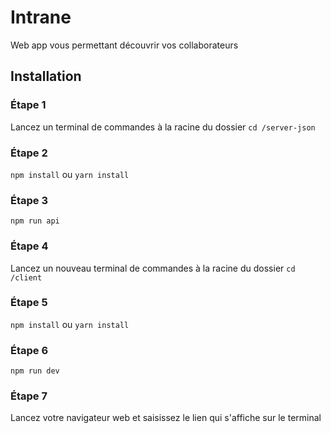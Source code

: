 # Intrane
Web app vous permettant découvrir vos collaborateurs

## Installation

### Étape 1
Lancez un terminal de commandes à la racine du dossier
`cd /server-json`

### Étape 2
`npm install` ou `yarn install`

### Étape 3
`npm run api`

### Étape 4
Lancez un nouveau terminal de commandes à la racine du dossier
`cd /client`

### Étape 5
`npm install` ou `yarn install`

### Étape 6
`npm run dev`

### Étape 7
Lancez votre navigateur web et saisissez le lien qui s'affiche sur le terminal
